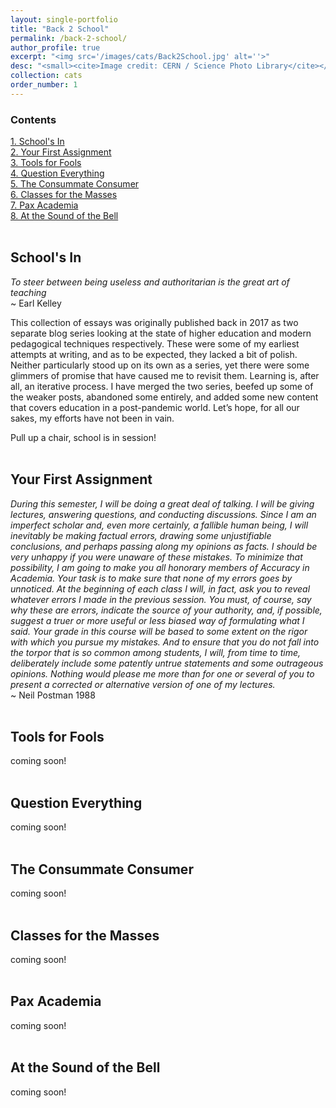 ```yaml
---
layout: single-portfolio
title: "Back 2 School"
permalink: /back-2-school/
author_profile: true
excerpt: "<img src='/images/cats/Back2School.jpg' alt=''>"
desc: "<small><cite>Image credit: CERN / Science Photo Library</cite></small> <p>Exploring modern teaching and the future of higher education</p>"
collection: cats
order_number: 1
---
```


### Contents
[1. School's In](#schools-in)\
[2. Your First Assignment](#your-first-assignment)\
[3. Tools for Fools](#tools-for-fools)\
[4. Question Everything](#question-everything)\
[5. The Consummate Consumer](#the-consummate-consumer)\
[6. Classes for the Masses](#classes-for-the-masses)\
[7. Pax Academia](#pax-academia)\
[8. At the Sound of the Bell](#at-the-sound-of-the-bell)
<br />
<br />

## School's In
_To steer between being useless and authoritarian is the great art of teaching_\
~ Earl Kelley

This collection of essays was originally published back in 2017 as two separate blog series looking at the state of higher education and modern pedagogical techniques respectively. These were some of my earliest attempts at writing, and as to be expected, they lacked a bit of polish. Neither particularly stood up on its own as a series, yet there were some glimmers of promise that have caused me to revisit them. Learning is, after all, an iterative process. I have merged the two series, beefed up some of the weaker posts, abandoned some entirely, and added some new content that covers education in a post-pandemic world. Let’s hope, for all our sakes, my efforts have not been in vain.

Pull up a chair, school is in session!
<br />
<br />

## Your First Assignment
_During this semester, I will be doing a great deal of talking. I will be giving lectures, answering questions, and conducting discussions. Since I am an imperfect scholar and, even more certainly, a fallible human being, I will inevitably be making factual errors, drawing some unjustifiable conclusions, and perhaps passing along my opinions as facts. I should be very unhappy if you were unaware of these mistakes. To minimize that possibility, I am going to make you all honorary members of Accuracy in Academia. Your task is to make sure that none of my errors goes by unnoticed. At the beginning of each class I will, in fact, ask you to reveal whatever errors I made in the previous session. You must, of course, say why these are errors, indicate the source of your authority, and, if possible, suggest a truer or more useful or less biased way of formulating what I said. Your grade in this course will be based to some extent on the rigor with which you pursue my mistakes. And to ensure that you do not fall into the torpor that is so common among students, I will, from time to time, deliberately include some patently untrue statements and some outrageous opinions. Nothing would please me more than for one or several of you to present a corrected or alternative version of one of my lectures._\
~ Neil Postman 1988
<br />
<br />

## Tools for Fools
coming soon!
<br />
<br />

## Question Everything
coming soon!
<br />
<br />

## The Consummate Consumer
coming soon!
<br />
<br />

## Classes for the Masses
coming soon!
<br />
<br />

## Pax Academia
coming soon!
<br />
<br />

## At the Sound of the Bell
coming soon!
<br />
<br />
